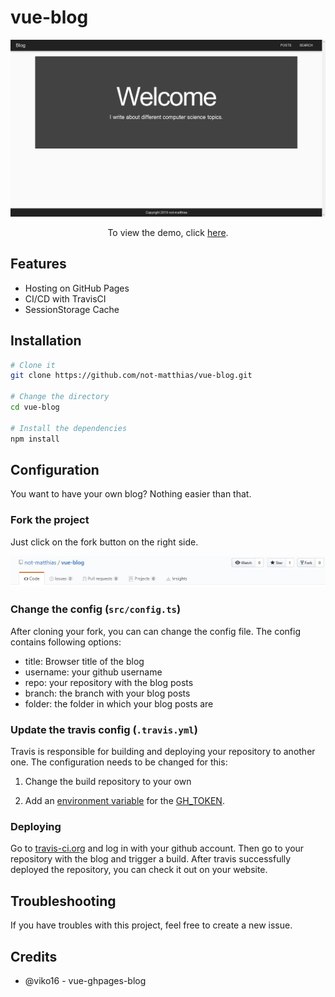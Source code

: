 # vue-blog

![alt](images/Home.png)

<div align="center">
  To view the demo, click <a href="https://not-matthias.github.io">here</a>.
</div>

## Features
- Hosting on GitHub Pages
- CI/CD with TravisCI
- SessionStorage Cache


## Installation

```bash
# Clone it
git clone https://github.com/not-matthias/vue-blog.git

# Change the directory
cd vue-blog

# Install the dependencies
npm install
```

## Configuration
You want to have your own blog? Nothing easier than that.

### Fork the project
Just click on the fork button on the right side.

![alt](images/Fork.jpg)

### Change the config (`src/config.ts`)
After cloning your fork, you can can change the config file. The config contains following options: 

- title: Browser title of the blog
- username: your github username
- repo: your repository with the blog posts
- branch: the branch with your blog posts
- folder: the folder in which your blog posts are 


### Update the travis config (`.travis.yml`)

Travis is responsible for building and deploying your repository to another one. The configuration needs to be changed for this: 

1. Change the build repository to your own

2. Add an [environment variable](https://blog.travis-ci.com/2014-08-22-environment-variables/) for the [GH_TOKEN](https://help.github.com/articles/creating-a-personal-access-token-for-the-command-line/). 

### Deploying
Go to [travis-ci.org](https://travis-ci.org) and log in with your github account. Then go to your repository with the blog and trigger a build. After travis successfully deployed the repository, you can check it out on your website.


## Troubleshooting
If you have troubles with this project, feel free to create a new issue.


## Credits
- @viko16 - vue-ghpages-blog